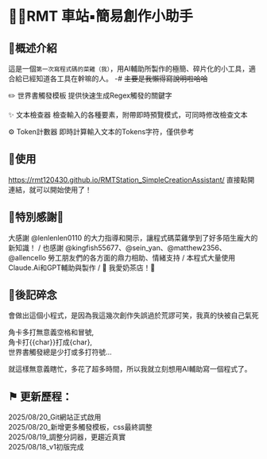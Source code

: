 

# 🔹🚂RMT 車站▪️簡易創作小助手


## 🔹概述介紹
這是一個`第一次寫程式碼的菜雞（我）`，用AI輔助所製作的極簡、碎片化的小工具，適合給已經知道各工具在幹嘛的人。
-# ~~主要是我懶得寫說明啦哈哈~~

✏️ 世界書觸發模板
提供快速生成Regex觸發的關鍵字

✨ 文本檢查器
檢查輸入的各種要素，附帶即時預覽模式，可同時修改檢查文本

⚙️ Token計數器
即時計算輸入文本的Tokens字符，僅供參考


## 🔹使用

https://rmt120430.github.io/RMTStation_SimpleCreationAssistant/
直接點開連結，就可以開始使用了！


## 🛐特別感謝🛐

大感謝 @lenlenlen0110 的大力指導和開示，讓程式碼菜雞學到了好多陌生龐大的新知識！
/
也感謝 @kingfish55677、@sein_yan、@matthew2356、@allencello 勞工朋友們的各方面的鼎力相助、情緒支持
/
本程式大量使用Claude.Ai和GPT輔助與製作
/
🛐 我愛奶茶店！🛐


## 🔹後記碎念

會做出這個小程式，是因為我這幾次創作失誤過於荒謬可笑，我真的快被自己氣死

角卡多打無意義空格和冒號,<br>
角卡打{{char}}打成{char},<br>
世界書觸發總是少打或多打符號…<br>

就這樣無意義瞎忙，多花了超多時間，所以我就立刻想用AI輔助寫一個程式了。

## ⚑ 更新歷程：
2025/08/20_Git網站正式啟用<br>
2025/08/20_新增更多觸發模板，css最終調整<br>
2025/08/19_調整分詞器，更趨近真實<br>
2025/08/18_v1初版完成


